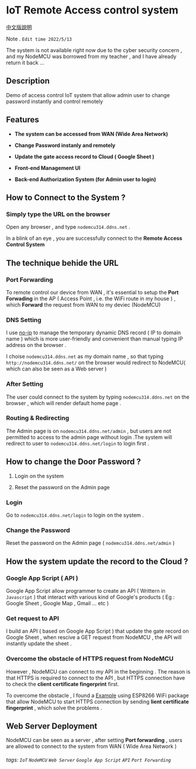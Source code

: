 # IoT Remote Access control system

[中文版說明](https://github.com/jason810496/Access-control-system/blob/main/README_zh.md)

Note . `Edit time 2022/5/13`

The system is not available right now due to the cyber security concern , and my NodeMCU was borrowed from my teacher , and I have already return it back ...


## Description 

Demo of access control IoT system that allow admin user to change password instantly and control remotely

## Features

- **The system can be accessed from WAN (Wide Area Network)**

- **Change Password instanly and remotely**

- **Update the gate access record to Cloud ( Google Sheet )**

- **Front-end Management UI**

- **Back-end Authorization System (for Admin user to login)**

## How to Connect to the System ? 

### Simply type the URL on the browser

Open any browser , and type `nodemcu314.ddns.net` .

In a blink of an eye , you are successfully connect to the **Remote Access Control System** 

## The technique behide the URL 

### Port Forwarding 
To remote control our device from WAN , it's essential to setup the **Port Forwading** in the AP ( Access Point , i.e. the WiFi route in my house )  , which **Forward** the request from WAN to my deviec (NodeMCU) 

### DNS Setting
I use [no-ip](https://www.noip.com/) to manage the temporary dynamic DNS record ( IP to domain name ) which is more user-friendly and convenient than manual typing IP address on the browser . 

I choise `nodemcu314.ddns.net` as my domain name , so that typing `http://nodemcu314.ddns.net/` on the browser would redirect to NodeMCU( which can also be seen as a Web server )

### After Setting 
The user could connect to the system by typing `nodemcu314.ddns.net` on the browser , which will render default home page .

### Routing & Redirecting

The Admin page is on `nodemcu314.ddns.net/admin` , but users are not permitted to access to the admin page without login .The system will redirect to user to `nodemcu314.ddns.net/login` to login first .

## How to change the Door Password ?

1. Login on the system

2. Reset the password on the Admin page

### Login

Go to `nodemcu314.ddns.net/login` to login on the system .

### Change the Password

Reset the password on the Admin page ( `nodemcu314.ddns.net/admin` )

## How the system update the record to the Cloud ?

### Google App Script ( API )

Google App Script allow programmer to create an API ( Writtern in `Javascript` ) that interact with various kind of Google's products ( Eg : Google Sheet , Google Map , Gmail ... etc )

### Get request to API
I build an API ( based on Google App Script ) that update the gate record on Google Sheet , when rescive a GET request from NodeMCU , the API will instantly update the sheet . 

### Overcome the obstacle of HTTPS request from NodeMCU 
However , NodeMCU can connect to my API in the beginning . The reason is that HTTPS is required to connect to the API , but HTTPS connection have to check the **client certificate fingerprint** first.

To overcome the obstacle , I found a [Example](https://circuits4you.com/2019/01/10/esp8266-nodemcu-https-secured-get-request/) using ESP8266 WiFi package that allow NodeMCU to start HTTPS connection by sending **lient certificate fingerprint** , which solve the problems .

## Web Server Deployment
NodeMCU can be seen as a server  , after setting **Port forwarding** , users are allowed to connect to the system from WAN ( Wide Area Network )

###### tags: `IoT` `NodeMCU` `Web Server` `Google App Script` `API` `Port Forwarding` 
